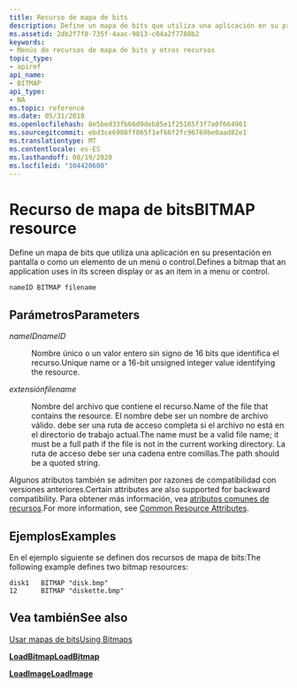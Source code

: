 ```yaml
---
title: Recurso de mapa de bits
description: Define un mapa de bits que utiliza una aplicación en su presentación en pantalla o como un elemento de un menú o control.
ms.assetid: 2db2f7f0-735f-4aac-9813-c04a2f7788b2
keywords:
- Menús de recursos de mapa de bits y otros recursos
topic_type:
- apiref
api_name:
- BITMAP
api_type:
- NA
ms.topic: reference
ms.date: 05/31/2018
ms.openlocfilehash: 8e5bed33fb66d9deb85e1f25165f3f7a0f664961
ms.sourcegitcommit: ebd3ce6908ff865f1ef66f2fc96769be0aad82e1
ms.translationtype: MT
ms.contentlocale: es-ES
ms.lasthandoff: 08/19/2020
ms.locfileid: "104420608"
---
```

# <a name="bitmap-resource"></a><span data-ttu-id="7451c-104">Recurso de mapa de bits</span><span class="sxs-lookup"><span data-stu-id="7451c-104">BITMAP resource</span></span>

<span data-ttu-id="7451c-105">Define un mapa de bits que utiliza una aplicación en su presentación en pantalla o como un elemento de un menú o control.</span><span class="sxs-lookup"><span data-stu-id="7451c-105">Defines a bitmap that an application uses in its screen display or as an item in a menu or control.</span></span>

``` syntax
nameID BITMAP filename
```

## <a name="parameters"></a><span data-ttu-id="7451c-106">Parámetros</span><span class="sxs-lookup"><span data-stu-id="7451c-106">Parameters</span></span>

<dl> <dt>

<span data-ttu-id="7451c-107"><span id="nameID"></span><span id="nameid"></span><span id="NAMEID"></span>*nameID*</span><span class="sxs-lookup"><span data-stu-id="7451c-107"><span id="nameID"></span><span id="nameid"></span><span id="NAMEID"></span>*nameID*</span></span>
</dt> <dd>

<span data-ttu-id="7451c-108">Nombre único o un valor entero sin signo de 16 bits que identifica el recurso.</span><span class="sxs-lookup"><span data-stu-id="7451c-108">Unique name or a 16-bit unsigned integer value identifying the resource.</span></span>

</dd> <dt>

<span data-ttu-id="7451c-109"><span id="filename"></span><span id="FILENAME"></span>*extensión*</span><span class="sxs-lookup"><span data-stu-id="7451c-109"><span id="filename"></span><span id="FILENAME"></span>*filename*</span></span>
</dt> <dd>

<span data-ttu-id="7451c-110">Nombre del archivo que contiene el recurso.</span><span class="sxs-lookup"><span data-stu-id="7451c-110">Name of the file that contains the resource.</span></span> <span data-ttu-id="7451c-111">El nombre debe ser un nombre de archivo válido. debe ser una ruta de acceso completa si el archivo no está en el directorio de trabajo actual.</span><span class="sxs-lookup"><span data-stu-id="7451c-111">The name must be a valid file name; it must be a full path if the file is not in the current working directory.</span></span> <span data-ttu-id="7451c-112">La ruta de acceso debe ser una cadena entre comillas.</span><span class="sxs-lookup"><span data-stu-id="7451c-112">The path should be a quoted string.</span></span>

</dd> </dl>

<span data-ttu-id="7451c-113">Algunos atributos también se admiten por razones de compatibilidad con versiones anteriores.</span><span class="sxs-lookup"><span data-stu-id="7451c-113">Certain attributes are also supported for backward compatibility.</span></span> <span data-ttu-id="7451c-114">Para obtener más información, vea [atributos comunes de recursos](common-resource-attributes.md).</span><span class="sxs-lookup"><span data-stu-id="7451c-114">For more information, see [Common Resource Attributes](common-resource-attributes.md).</span></span>

## <a name="examples"></a><span data-ttu-id="7451c-115">Ejemplos</span><span class="sxs-lookup"><span data-stu-id="7451c-115">Examples</span></span>

<span data-ttu-id="7451c-116">En el ejemplo siguiente se definen dos recursos de mapa de bits:</span><span class="sxs-lookup"><span data-stu-id="7451c-116">The following example defines two bitmap resources:</span></span>

``` syntax
disk1   BITMAP "disk.bmp"
12      BITMAP "diskette.bmp"
```

## <a name="see-also"></a><span data-ttu-id="7451c-117">Vea también</span><span class="sxs-lookup"><span data-stu-id="7451c-117">See also</span></span>

<dl> <dt>

[<span data-ttu-id="7451c-118">Usar mapas de bits</span><span class="sxs-lookup"><span data-stu-id="7451c-118">Using Bitmaps</span></span>](/windows/desktop/gdi/using-bitmaps)
</dt> <dt>

[<span data-ttu-id="7451c-119">**LoadBitmap**</span><span class="sxs-lookup"><span data-stu-id="7451c-119">**LoadBitmap**</span></span>](/windows/desktop/api/winuser/nf-winuser-loadbitmapa)
</dt> <dt>

[<span data-ttu-id="7451c-120">**LoadImage**</span><span class="sxs-lookup"><span data-stu-id="7451c-120">**LoadImage**</span></span>](/windows/desktop/api/Winuser/nf-winuser-loadimagea)
</dt> </dl>

 

 